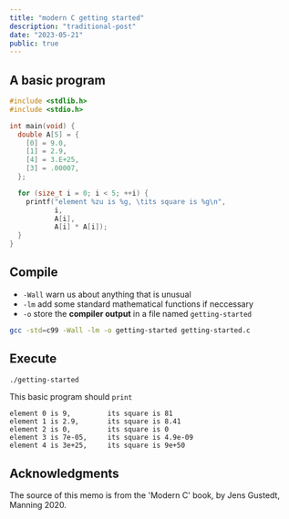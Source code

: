 ```yaml
---
title: "modern C getting started"
description: "traditional-post"
date: "2023-05-21"
public: true
---
```


## A basic program

```c
#include <stdlib.h>
#include <stdio.h>

int main(void) {
  double A[5] = {
    [0] = 9.0,
    [1] = 2.9,
    [4] = 3.E+25,
    [3] = .00007,
  };

  for (size_t i = 0; i < 5; ++i) {
    printf("element %zu is %g, \tits square is %g\n",
           i,
           A[i],
           A[i] * A[i]);
  }
}
```

## Compile

- ``-Wall`` warn us about anything that is unusual
- ``-lm`` add some standard mathematical functions if neccessary
- ``-o`` store the **compiler output** in a file named `getting-started`

```bash
gcc -std=c99 -Wall -lm -o getting-started getting-started.c
```

## Execute

```bash
./getting-started
```

This basic program should ``print``

```
element 0 is 9,         its square is 81
element 1 is 2.9,       its square is 8.41
element 2 is 0,         its square is 0
element 3 is 7e-05,     its square is 4.9e-09
element 4 is 3e+25,     its square is 9e+50
```


## Acknowledgments
The source of this memo is from the 'Modern C' book, by Jens Gustedt, Manning 2020.
